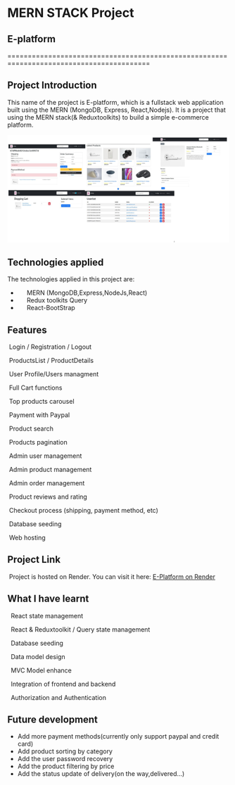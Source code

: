 # MERN STACK Project

## E-platform

=========================================================================================

## Project Introduction

This name of the project is E-platform, which is a fullstack web application
built using the MERN (MongoDB, Express, React,Nodejs).
It is a project that using the MERN stack(& Reduxtoolkits) to build a simple e-commerce platform.

![intro](./frontend/public/images/5in1.jpg)

## Technologies applied

The technologies applied in this project are:

- ⠀⠀MERN (MongoDB,Express,NodeJs,React)
- ⠀⠀Redux toolkits Query
- ⠀⠀React-BootStrap

## Features

&nbsp;Login / Registration / Logout

&nbsp;ProductsList / ProductDetails

&nbsp;User Profile/Users managment

&nbsp;Full Cart functions

&nbsp;Top products carousel

&nbsp;Payment with Paypal

&nbsp;Product search

&nbsp;Products pagination

&nbsp;Admin user management

&nbsp;Admin product management

&nbsp;Admin order management

&nbsp;Product reviews and rating

&nbsp;Checkout process (shipping, payment method, etc)

&nbsp;Database seeding

&nbsp;Web hosting

## Project Link

&nbsp;Project is hosted on Render. You can visit it here: [E-Platform on Render](https://e-shop-single-service.onrender.com/)

## What I have learnt

  &nbsp; React state management

  &nbsp; React & Reduxtoolkit / Query state management

  &nbsp; Database seeding

  &nbsp; Data model design

  &nbsp; MVC Model enhance

  &nbsp; Integration of frontend and backend

  &nbsp; Authorization and Authentication

## Future development

- Add more payment methods(currently only support paypal and credit card)
- Add product sorting by category
- Add the user password recovery
- Add the product filtering by price
- Add the status update of delivery(on the way,delivered...)
